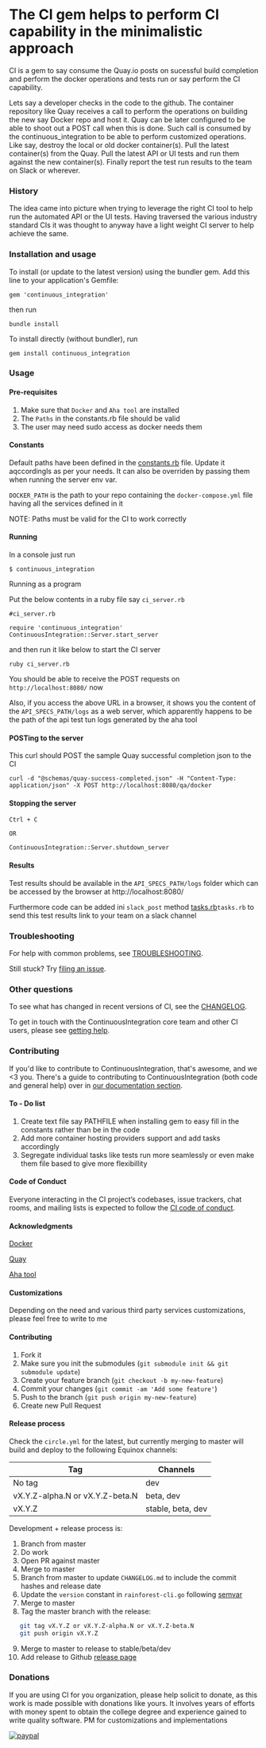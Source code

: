 # The CI gem helps to perform CI capability in the minimalistic approach 

CI is a gem to say consume the Quay.io posts on sucessful build completion and perform the docker operations and tests run or say perform the CI capability.

Lets say a developer checks in the code to the github. The container repository like Quay receives a call to perform the operations on building the new say Docker repo and host it. Quay can be later configured to be able to shoot out a POST call when this is done. Such call is consumed by the continuous_integration to be able to perform customized operations. Like say, destroy the local or old docker container(s). Pull the latest container(s) from the Quay. Pull the latest API or UI tests and run them against the new container(s). Finally report the test run results to the team on Slack or wherever.


### History

The idea came into picture when trying to leverage the right CI tool to help run the automated API or the UI tests. Having traversed the various industry standard CIs it was thought to anyway have a light weight CI server to help achieve the same.

### Installation and usage

To install (or update to the latest version) using the bundler gem. Add this line to your application's Gemfile:

```
gem 'continuous_integration'
```

then run

```
bundle install
```

To install directly (without bundler), run

```
gem install continuous_integration
```

### Usage

#### Pre-requisites
1. Make sure that `Docker` and `Aha tool` are installed
2. The `Paths` in the constants.rb file should be valid
3. The user may need sudo access as docker needs them

#### Constants
Default paths have been defined in the [constants.rb](lib/continuous_integration/constants.rb) file. Update it aqccordingls as per your needs. It can also be overriden by passing them when running the server env var.

`DOCKER_PATH` is the path to your repo containing the `docker-compose.yml` file having all the services defined in it


NOTE: Paths must be valid for the CI to work correctly

#### Running
In a console just run

```
$ continuous_integration
```

Running as a program

Put the below contents in a ruby file say `ci_server.rb`
```
#ci_server.rb

require 'continuous_integration'
ContinuousIntegration::Server.start_server
```

and then run it like below to start the CI server
```
ruby ci_server.rb
```

You should be able to receive the POST requests on `http://localhost:8080/` now

Also, if you access the above URL in a browser, it shows you the content of the `API_SPECS_PATH/logs` as a web server, which apparently happens to be the path of the api test tun logs generated by the aha tool 

#### POSTing to the server
This curl should POST the sample Quay successful completion json to the CI

```
curl -d "@schemas/quay-success-completed.json" -H "Content-Type: application/json" -X POST http://localhost:8080/qa/docker
```


#### Stopping the server
```
Ctrl + C

OR

ContinuousIntegration::Server.shutdown_server
```

#### Results

Test results should be available in the `API_SPECS_PATH/logs` folder which can be accessed by the browser at http://localhost:8080/

Furthermore code can be added ini `slack_post` method [tasks.rb](lib/continuous_integration/tasks.rb)`tasks.rb` to send this test results link to your team on a slack channel 

### Troubleshooting

For help with common problems, see [TROUBLESHOOTING](doc/TROUBLESHOOTING.md).

Still stuck? Try [filing an issue](doc/contributing/ISSUES.md).

### Other questions

To see what has changed in recent versions of CI, see the [CHANGELOG](CHANGELOG.md).

To get in touch with the ContinuousIntegration core team and other CI users, please see [getting help](doc/contributing/GETTING_HELP.md).

### Contributing

If you'd like to contribute to ContinuousIntegration, that's awesome, and we <3 you. There's a guide to contributing to ContinuousIntegration (both code and general help) over in [our documentation section](doc/README.md).

#### To - Do list

1. Create text file say PATHFILE when installing gem to easy fill in the constants rather than be in the code
2. Add more container hosting providers support and add tasks accordingly
3. Segregate individual tasks like tests run more seamlessly or even make them file based to give more flexibillity

#### Code of Conduct

Everyone interacting in the CI project’s codebases, issue trackers, chat rooms, and mailing lists is expected to follow the [CI code of conduct](doc/CODE_OF_CONDUCT.md).

#### Acknowledgments
[Docker](https://www.docker.com/)

[Quay](https://quay.io/)

[Aha tool](https://github.com/theZiz/aha)


#### Customizations
Depending on the need and various third party services customizations, please feel free to write to me

#### Contributing

1. Fork it
2. Make sure you init the submodules (`git submodule init && git submodule update`)
3. Create your feature branch (`git checkout -b my-new-feature`)
4. Commit your changes (`git commit -am 'Add some feature'`)
5. Push to the branch (`git push origin my-new-feature`)
6. Create new Pull Request

#### Release process

Check the `circle.yml` for the latest, but currently merging to master will build and deploy to the following Equinox channels:

Tag                             | Channels
--------------------------------|-------------
No tag                          | dev
vX.Y.Z-alpha.N or vX.Y.Z-beta.N | beta, dev
vX.Y.Z                          | stable, beta, dev

Development + release process is:

1. Branch from master
2. Do work
3. Open PR against master
4. Merge to master
5. Branch from master to update `CHANGELOG.md` to include the commit hashes and release date
6. Update the `version` constant in `rainforest-cli.go` following [semvar](http://semver.org/)
7. Merge to master
8. Tag the master branch with the release:
```bash
   git tag vX.Y.Z or vX.Y.Z-alpha.N or vX.Y.Z-beta.N
   git push origin vX.Y.Z
```
9. Merge to master to release to stable/beta/dev
10. Add release to Github [release page](https://github.com/rainforestapp/rainforest-cli/releases)

### Donations

If you are using CI for you organization, please help solicit to donate, as this work is made possible with donations like yours. It involves years of efforts with money spent to obtain the college degree and experience gained to write quality software. PM for customizations and implementations 

[![paypal](https://www.paypalobjects.com/en_US/i/btn/btn_donateCC_LG.gif)](https://www.paypal.com/cgi-bin/webscr?cmd=_s-xclick&hosted_button_id=ZKRHDCLG22EJA)



